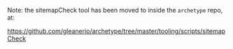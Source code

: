 Note: the sitemapCheck tool has been moved to inside the `archetype` repo, at:

 https://github.com/gleanerio/archetype/tree/master/tooling/scripts/sitemapCheck
 
 